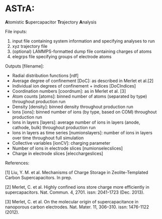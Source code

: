 # ASTrA:
**A**tomistic **S**upercapacitor **Tr**ajectory **A**nalysis

File inputs:
1. input file containing system information and specifying analyses to run
2. xyz trajectory file
3. (optional) LAMMPS-formatted dump file containing charges of atoms
4. elegrps file specifying groups of electrode atoms

Outputs [filename]:
- Radial distribution functions [rdf]
- Average degree of confinement [DoC]: as described in Merlet et al.[2]
- Individual ion degrees of confinement + indices [DoCIndices]
- Coordination numbers [coordnum]: as in Merlet et al. [3]
- Atom counts [atoms]: binned number of atoms (separated by type) throughout production run
- Density [density]: binned density throughout production run
- Ions [ions]: binned number of ions (by type, based on COM) throughout production run
- Ions in layers [layers]: average number of ions in layers (anode, cathode, bulk) throughout production run
- Ions in layers as time series [numionslayers]: number of ions in layers over time throughout full simulation
- Collective variables [ionCV]: charging parameter
- Number of ions in electrode slices [numionselecslices]
- Charge in electrode slices [elecchargeslices]

References:

[1] Liu, Y. M. et al. Mechanisms of Charge Storage in Zeolite-Templated Carbon Supercapacitors. In prep.

[2] Merlet, C. et al. Highly confined ions store charge more efficiently in supercapacitors. Nat. Commun. 4, 2701. issn: 2041-1723 (Dec. 2013).

[3] Merlet, C. et al. On the molecular origin of supercapacitance in nanoporous carbon electrodes. Nat. Mater. 11, 306–310. issn: 1476-1122 (2012).

